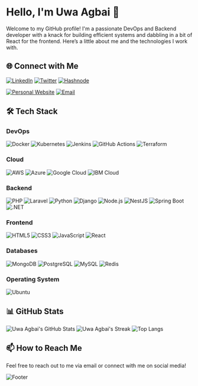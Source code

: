 # Hello, I'm Uwa Agbai 👋

Welcome to my GitHub profile! I'm a passionate DevOps and Backend developer with a knack for building efficient systems and dabbling in a bit of React for the frontend. Here’s a little about me and the technologies I work with.

## 🌐 Connect with Me

[![LinkedIn](https://img.shields.io/badge/LinkedIn-%230077B5.svg?style=for-the-badge&logo=linkedin&logoColor=white)](https://linkedin.com/in/uwa-agbai)
[![Twitter](https://img.shields.io/badge/Twitter-%231DA1F2.svg?style=for-the-badge&logo=twitter&logoColor=white)](https://x.com/uwaagbai)
[![Hashnode](https://img.shields.io/badge/Hashnode-%23333333.svg?style=for-the-badge&logo=hashnode&logoColor=white)](https://hashnode.com/@wacodev)

[![Personal Website](https://img.shields.io/badge/Website-%23000000.svg?style=for-the-badge&logo=About.me&logoColor=white)](https://uwaagbai.com)
[![Email](https://img.shields.io/badge/Email-D14836?style=for-the-badge&logo=gmail&logoColor=white)](mailto:uwaagbai@outlook.com)

## 🛠️ Tech Stack

### DevOps

![Docker](https://img.shields.io/badge/docker-%230db7ed.svg?style=for-the-badge&logo=docker&logoColor=white)
![Kubernetes](https://img.shields.io/badge/kubernetes-%23326ce5.svg?style=for-the-badge&logo=kubernetes&logoColor=white)
![Jenkins](https://img.shields.io/badge/jenkins-%232C5263.svg?style=for-the-badge&logo=jenkins&logoColor=white)
![GitHub Actions](https://img.shields.io/badge/github%20actions-%232671E5.svg?style=for-the-badge&logo=githubactions&logoColor=white)
![Terraform](https://img.shields.io/badge/terraform-%235835CC.svg?style=for-the-badge&logo=terraform&logoColor=white)

### Cloud

![AWS](https://img.shields.io/badge/AWS-%23FF9900.svg?style=for-the-badge&logo=amazon-aws&logoColor=white)
![Azure](https://img.shields.io/badge/Azure-%230072C6.svg?style=for-the-badge&logo=microsoft-azure&logoColor=white)
![Google Cloud](https://img.shields.io/badge/Google%20Cloud-%234285F4.svg?style=for-the-badge&logo=google-cloud&logoColor=white)
![IBM Cloud](https://img.shields.io/badge/IBM%20Cloud-%23000.svg?style=for-the-badge&logo=ibm&logoColor=white)

### Backend

![PHP](https://img.shields.io/badge/php-%23777BB4.svg?style=for-the-badge&logo=php&logoColor=white)
![Laravel](https://img.shields.io/badge/laravel-%23FF2D20.svg?style=for-the-badge&logo=laravel&logoColor=white)
![Python](https://img.shields.io/badge/python-%233776AB.svg?style=for-the-badge&logo=python&logoColor=white)
![Django](https://img.shields.io/badge/django-%23092E20.svg?style=for-the-badge&logo=django&logoColor=white)
![Node.js](https://img.shields.io/badge/node.js-6DA55F?style=for-the-badge&logo=node.js&logoColor=white)
![NestJS](https://img.shields.io/badge/nestjs-%23E0234E.svg?style=for-the-badge&logo=nestjs&logoColor=white)
![Spring Boot](https://img.shields.io/badge/springboot-%236DB33F.svg?style=for-the-badge&logo=spring&logoColor=white)
![.NET](https://img.shields.io/badge/.NET-512BD4?style=for-the-badge&logo=dotnet&logoColor=white)

### Frontend

![HTML5](https://img.shields.io/badge/html5-%23E34F26.svg?style=for-the-badge&logo=html5&logoColor=white)
![CSS3](https://img.shields.io/badge/css3-%231572B6.svg?style=for-the-badge&logo=css3&logoColor=white)
![JavaScript](https://img.shields.io/badge/javascript-%23323330.svg?style=for-the-badge&logo=javascript&logoColor=%23F7DF1E)
![React](https://img.shields.io/badge/react-%2320232a.svg?style=for-the-badge&logo=react&logoColor=%2361DAFB)

### Databases

![MongoDB](https://img.shields.io/badge/mongodb-%2347A248.svg?style=for-the-badge&logo=mongodb&logoColor=white)
![PostgreSQL](https://img.shields.io/badge/postgresql-%23316192.svg?style=for-the-badge&logo=postgresql&logoColor=white)
![MySQL](https://img.shields.io/badge/mysql-%2300f.svg?style=for-the-badge&logo=mysql&logoColor=white)
![Redis](https://img.shields.io/badge/redis-%23DD0031.svg?style=for-the-badge&logo=redis&logoColor=white)

### Operating System

![Ubuntu](https://img.shields.io/badge/ubuntu-E95420?style=for-the-badge&logo=ubuntu&logoColor=white)

## 📊 GitHub Stats

![Uwa Agbai's GitHub Stats](https://github-readme-stats.vercel.app/api?username=uwaagbai&theme=synthwave&hide_border=true&include_all_commits=true&count_private=true&line_height=25&card_width=900px&show_icons=true&rank_icon=github)
![Uwa Agbai's Streak](https://github-readme-streak-stats.herokuapp.com/?user=uwaagbai&theme=synthwave&hide_border=true&card_width=900px)
![Top Langs](https://github-readme-stats.vercel.app/api/top-langs/?username=uwaagbai&theme=synthwave&hide_border=true&include_all_commits=true&count_private=true&layout=compact&card_width=900)

## 📫 How to Reach Me

Feel free to reach out to me via email or connect with me on social media!

![Footer](https://capsule-render.vercel.app/api?type=waving&color=0:6704E5,100:E50E42&height=130&section=footer&fontColor=FFFFFF&fontSize=30&reversal=true&fontAlignY=70)
